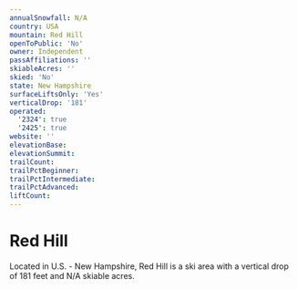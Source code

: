 ```yaml
---
annualSnowfall: N/A
country: USA
mountain: Red Hill
openToPublic: 'No'
owner: Independent
passAffiliations: ''
skiableAcres: ''
skied: 'No'
state: New Hampshire
surfaceLiftsOnly: 'Yes'
verticalDrop: '181'
operated:
  '2324': true
  '2425': true
website: ''
elevationBase:
elevationSummit:
trailCount:
trailPctBeginner:
trailPctIntermediate:
trailPctAdvanced:
liftCount:
---
```



# Red Hill

Located in U.S. - New Hampshire, Red Hill is a ski area with a vertical drop of 181 feet and N/A skiable acres.
